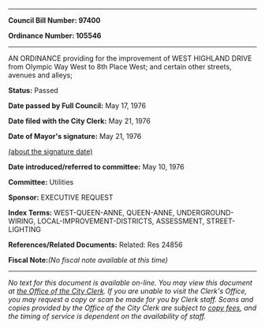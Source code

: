 

********

**Council Bill Number: 97400**
   
**Ordinance Number: 105546**
********

 AN ORDINANCE providing for the improvement of WEST HIGHLAND DRIVE from Olympic Way West to 8th Place West; and certain other streets, avenues and alleys;

**Status:** Passed
   
**Date passed by Full Council:** May 17, 1976
   
**Date filed with the City Clerk:** May 21, 1976
   
**Date of Mayor's signature:** May 21, 1976
   
[(about the signature date)](/~public/approvaldate.htm)
   
   
   
**Date introduced/referred to committee:** May 10, 1976
   
**Committee:** Utilities
   
**Sponsor:** EXECUTIVE REQUEST
   
   
**Index Terms:** WEST-QUEEN-ANNE, QUEEN-ANNE, UNDERGROUND-WIRING, LOCAL-IMPROVEMENT-DISTRICTS, ASSESSMENT, STREET-LIGHTING

**References/Related Documents:** Related: Res 24856

**Fiscal Note:**_(No fiscal note available at this time)_
********

_No text for this document is available on-line. You may view this document at [the Office of the City Clerk](http://www.seattle.gov/leg/clerk/contactUs.htm). If you are unable to visit the Clerk's Office, you may request a copy or scan be made for you by Clerk staff. Scans and copies provided by the Office of the City Clerk are subject to [copy fees](http://clerk.seattle.gov/~public/clerkfees.htm), and the timing of service is dependent on the availability of staff._

